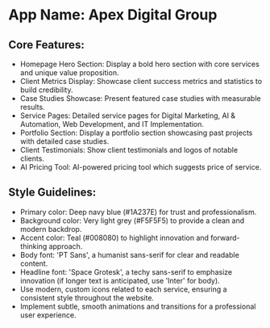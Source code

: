 # **App Name**: Apex Digital Group

## Core Features:

- Homepage Hero Section: Display a bold hero section with core services and unique value proposition.
- Client Metrics Display: Showcase client success metrics and statistics to build credibility.
- Case Studies Showcase: Present featured case studies with measurable results.
- Service Pages: Detailed service pages for Digital Marketing, AI & Automation, Web Development, and IT Implementation.
- Portfolio Section: Display a portfolio section showcasing past projects with detailed case studies.
- Client Testimonials: Show client testimonials and logos of notable clients.
- AI Pricing Tool: AI-powered pricing tool which suggests price of service.

## Style Guidelines:

- Primary color: Deep navy blue (#1A237E) for trust and professionalism.
- Background color: Very light grey (#F5F5F5) to provide a clean and modern backdrop.
- Accent color: Teal (#008080) to highlight innovation and forward-thinking approach.
- Body font: 'PT Sans', a humanist sans-serif for clear and readable content.
- Headline font: 'Space Grotesk', a techy sans-serif to emphasize innovation (if longer text is anticipated, use 'Inter' for body).
- Use modern, custom icons related to each service, ensuring a consistent style throughout the website.
- Implement subtle, smooth animations and transitions for a professional user experience.